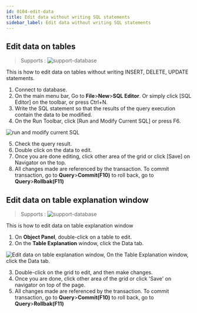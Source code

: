 ```yaml
---
id: 0104-edit-data
title: Edit data without writing SQL statements
sidebar_label: Edit data without writing SQL statements
---
```


## Edit data on tables
> Supports :
> ![support-database](<http://www.sqlgate.com/docs-badge/oracle,mysql,mariadb,postgresql,sqlserver,db2,tibero,cubrid>)

This is how to edit data on tables without writing INSERT, DELETE, UPDATE statements.

1. Connect to database.
2. On the main menu bar, Go to **File**>**New**>**SQL Editor**. Or simply click [SQL Editor] on the toolbar, or press Ctrl+N.
3. Write the SQL statement so that the results of the query execution contain the data to be modified.
4. On the Run Toolbar, click [Run and Modify Current SQL] or press F6.

![run and modify current SQL](https://resource.sqlgate.com/resource/captures/edit-data/run-and-modify-current-SQL-en.png)

5. Check the query result.
6. Double click on the data to edit.
7. Once you are done editing, click other area of the grid or click [Save] on Navigator on the top.
8. All changes made are referenced by the transaction. To commit transaction, go to **Query**>**Commit(F10)** to roll back, go to **Query**>**Rollbak(F11)**

## Edit data on table explanation window
> Supports :
> ![support-database](<http://www.sqlgate.com/docs-badge/oracle,mysql,mariadb,postgresql,sqlserver,db2,tibero,cubrid>)

This is how to edit data on table explanation window

1. On **Object Panel**, double-click on a table to edit.
2. On the **Table Explanation** window, click the Data tab.

![Edit data on table explanation window, On the Table Explanation window, click the Data tab.](https://resource.sqlgate.com/resource/captures/edit-data/edit-data-on-table-detail-window-en.png)

3. Double-click on the grid to edit, and then make changes.
4. Once you are done, click other area of the grid or click 'Save' on navigator on top of the page.
5. All changes made are referenced by the transaction. To commit transaction, go to **Query**>**Commit(F10)** to roll back, go to **Query**>**Rollbak(F11)**